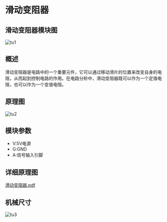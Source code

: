 # 滑动变阻器

## 滑动变阻器模块图

![tu1](I:\GIT_kallen\基础输入模块\滑动变阻器模块\picture\tu1.png)



## 概述

滑动变阻器是电路中的一个重要元件，它可以通过移动滑片的位置来改变自身的电阻，从而起到控制电路的作用。在电路分析中，滑动变阻器既可以作为一个定值电阻，也可以作为一个变值电阻。

## 原理图

![tu2](I:\GIT_kallen\基础输入模块\滑动变阻器模块\picture\tu2.png)

## 模块参数

* V:5V电源
* G:GND
* A:信号输入引脚

## 详细原理图

 [滑动变阻器.pdf](滑动变阻器.pdf) 

## 机械尺寸

![tu3](I:\GIT_kallen\基础输入模块\滑动变阻器模块\picture\tu3.png)